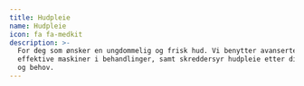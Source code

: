 ```yaml
---
title: Hudpleie
name: Hudpleie
icon: fa fa-medkit
description: >-
  For deg som ønsker en ungdommelig og frisk hud. Vi benytter avanserte og
  effektive maskiner i behandlinger, samt skreddersyr hudpleie etter dine ønsker
  og behov.
---
```




